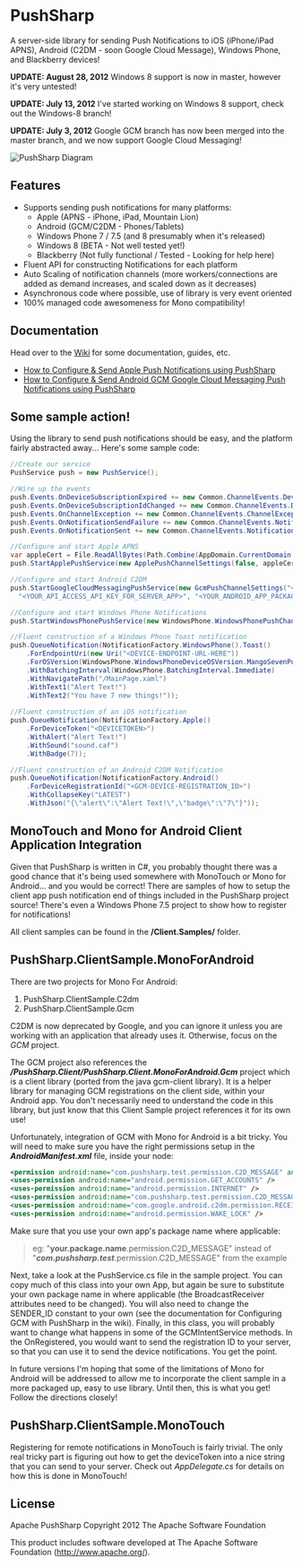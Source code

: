 PushSharp
=========

A server-side library for sending Push Notifications to iOS (iPhone/iPad APNS), Android (C2DM - soon Google Cloud Message), Windows Phone, and Blackberry devices!

**UPDATE: August 28, 2012** Windows 8 support is now in master, however it's very untested!

**UPDATE: July 13, 2012** I've started working on Windows 8 support, check out the Windows-8 branch!

**UPDATE: July 3, 2012** Google GCM branch has now been merged into the master branch, and we now support Google Cloud Messaging!

![PushSharp Diagram](https://github.com/Redth/PushSharp/raw/master/Resources/PushSharp-Diagram.png)

Features
--------
 - Supports sending push notifications for many platforms:
   - Apple (APNS - iPhone, iPad, Mountain Lion)
   - Android (GCM/C2DM - Phones/Tablets)
   - Windows Phone 7 / 7.5 (and 8 presumably when it's released)
   - Windows 8 (BETA - Not well tested yet!)
   - Blackberry (Not fully functional / Tested - Looking for help here)
 - Fluent API for constructing Notifications for each platform
 - Auto Scaling of notification channels (more workers/connections are added as demand increases, and scaled down as it decreases)
 - Asynchronous code where possible, use of library is very event oriented
 - 100% managed code awesomeness for Mono compatibility!


Documentation
-------------
Head over to the [Wiki](https://github.com/Redth/PushSharp/wiki) for some documentation, guides, etc.
 - [How to Configure & Send Apple Push Notifications using PushSharp](https://github.com/Redth/PushSharp/wiki/How-to-Configure-&-Send-Apple-Push-Notifications-using-PushSharp)
 - [How to Configure & Send Android GCM Google Cloud Messaging Push Notifications using PushSharp](https://github.com/Redth/PushSharp/wiki/How-to-Configure-&-Send-GCM-Google-Cloud-Messaging-Push-Notifications-using-PushSharp)

Some sample action!
-------------------

Using the library to send push notifications should be easy, and the platform fairly abstracted away... Here's some sample code:
```csharp
//Create our service	
PushService push = new PushService();

//Wire up the events
push.Events.OnDeviceSubscriptionExpired += new Common.ChannelEvents.DeviceSubscriptionExpired(Events_OnDeviceSubscriptionExpired);
push.Events.OnDeviceSubscriptionIdChanged += new Common.ChannelEvents.DeviceSubscriptionIdChanged(Events_OnDeviceSubscriptionIdChanged);
push.Events.OnChannelException += new Common.ChannelEvents.ChannelExceptionDelegate(Events_OnChannelException);
push.Events.OnNotificationSendFailure += new Common.ChannelEvents.NotificationSendFailureDelegate(Events_OnNotificationSendFailure);
push.Events.OnNotificationSent += new Common.ChannelEvents.NotificationSentDelegate(Events_OnNotificationSent);

//Configure and start Apple APNS
var appleCert = File.ReadAllBytes(Path.Combine(AppDomain.CurrentDomain.BaseDirectory, "AppleSandbox.p12"));
push.StartApplePushService(new ApplePushChannelSettings(false, appleCert, "test"));

//Configure and start Android C2DM
push.StartGoogleCloudMessagingPushService(new GcmPushChannelSettings("<YOUR_API_SENDER_ID>", 
  "<YOUR_API_ACCESS_API_KEY_FOR_SERVER_APP>", "<YOUR_ANDROID_APP_PACKAGE_NAME>"));

//Configure and start Windows Phone Notifications
push.StartWindowsPhonePushService(new WindowsPhone.WindowsPhonePushChannelSettings());

//Fluent construction of a Windows Phone Toast notification
push.QueueNotification(NotificationFactory.WindowsPhone().Toast()
	.ForEndpointUri(new Uri("<DEVICE-ENDPOINT-URL-HERE"))
	.ForOSVersion(WindowsPhone.WindowsPhoneDeviceOSVersion.MangoSevenPointFive)
	.WithBatchingInterval(WindowsPhone.BatchingInterval.Immediate)
	.WithNavigatePath("/MainPage.xaml")
	.WithText1("Alert Text!")
	.WithText2("You have 7 new things!"));
	
//Fluent construction of an iOS notification
push.QueueNotification(NotificationFactory.Apple()
	.ForDeviceToken("<DEVICETOKEN>")
	.WithAlert("Alert Text!")
	.WithSound("sound.caf")
	.WithBadge(7));

//Fluent construction of an Android C2DM Notification
push.QueueNotification(NotificationFactory.Android()
	.ForDeviceRegistrationId("<GCM-DEVICE-REGISTRATION_ID>")
	.WithCollapseKey("LATEST")
	.WithJson("{\"alert\":\"Alert Text!\",\"badge\":\"7\"}"));
```	
	

**MonoTouch** and **Mono for Android** Client Application Integration
---------------------------------------------------------------------
Given that PushSharp is written in C#, you probably thought there was a good chance that it's being used somewhere with MonoTouch or Mono for Android... and you would be correct!  There are samples of how to setup the client app push notification end of things included in the PushSharp project source!  There's even a Windows Phone 7.5 project to show how to register for notifications!

All client samples can be found in the **/Client.Samples/** folder.  

PushSharp.ClientSample.**MonoForAndroid** 
-----------------------------------------
There are two projects for Mono For Android:

1. PushSharp.ClientSample.C2dm
2. PushSharp.ClientSample.Gcm

C2DM is now deprecated by Google, and you can ignore it unless you are working with an application that already uses it.  Otherwise, focus on the *GCM* project.  

The GCM project also references the ***/PushSharp.Client/PushSharp.Client.MonoForAndroid.Gcm*** project which is a client library (ported from the java gcm-client library).  It is a helper library for managing GCM registrations on the client side, within your Android app.  You don't necessarily need to understand the code in this library, but just know that this Client Sample project references it for its own use!  

Unfortunately, integration of GCM with Mono for Android is a bit tricky.  You will need to make sure you have the right permissions setup in the ***AndroidManifest.xml*** file, inside your *<manifest>* node:

```xml
<permission android:name="com.pushsharp.test.permission.C2D_MESSAGE" android:protectionLevel="signature" />
<uses-permission android:name="android.permission.GET_ACCOUNTS" />
<uses-permission android:name="android.permission.INTERNET" />
<uses-permission android:name="com.pushsharp.test.permission.C2D_MESSAGE" />
<uses-permission android:name="com.google.android.c2dm.permission.RECEIVE" />
<uses-permission android:name="android.permission.WAKE_LOCK" />
```

Make sure that you use your own app's package name where applicable:
> eg: "**your.package.name**.permission.C2D_MESSAGE" instead of "***com.pushsharp.test***.permission.C2D_MESSAGE" from the example

Next, take a look at the PushService.cs file in the sample project.  You can copy much of this class into your own App, but again be sure to substitute your own package name in where applicable (the BroadcastReceiver attributes need to be changed).  You will also need to change the SENDER_ID constant to your own (see the documentation for Configuring GCM with PushSharp in the wiki).  Finally, in this class, you will probably want to change what happens in some of the GCMIntentService methods.  In the OnRegistered, you would want to send the registration ID to your server, so that you can use it to send the device notifications.  You get the point.

In future versions I'm hoping that some of the limitations of Mono for Android will be addressed to allow me to incorporate the client sample in a more packaged up, easy to use library.  Until then, this is what you get!  Follow the directions closely! 


PushSharp.ClientSample.**MonoTouch**
------------------------------------
Registering for remote notifications in MonoTouch is fairly trivial.  The only real tricky part is figuring out how to get the deviceToken into a nice string that you can send to your server.  Check out *AppDelegate.cs* for details on how this is done in MonoTouch!


	
 
License
-------
Apache PushSharp
Copyright 2012 The Apache Software Foundation

This product includes software developed at
The Apache Software Foundation (http://www.apache.org/).
